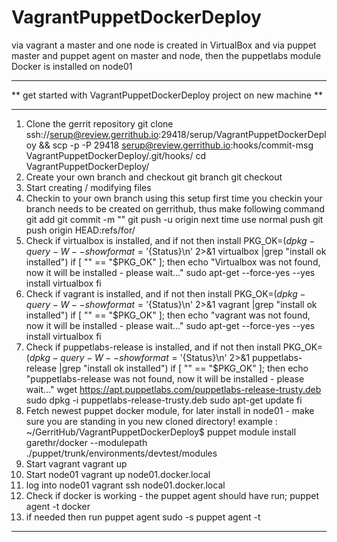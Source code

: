 # VagrantPuppetDockerDeploy
via vagrant a master and one node is created in VirtualBox and via puppet master and puppet agent on master and node, then the puppetlabs module Docker is installed on node01

***********************************************************************
** get started with VagrantPuppetDockerDeploy project on new machine **
***********************************************************************
1. Clone the gerrit repository
git clone ssh://serup@review.gerrithub.io:29418/serup/VagrantPuppetDockerDeploy && scp -p -P 29418 serup@review.gerrithub.io:hooks/commit-msg VagrantPuppetDockerDeploy/.git/hooks/
cd VagrantPuppetDockerDeploy/
2. Create your own branch and checkout
git branch <your branch name>
git checkout <your branch name>
3. Start creating / modifying files
4. Checkin to your own branch using this setup
 first time you checkin your branch needs to be created on gerrithub, thus make following command
   git add <your files..>
   git commit -m "<your checkin info>"
   git push -u origin <your branch name>
 next time use normal push
git push origin HEAD:refs/for/<your branch name>
5. Check if virtualbox is installed, and if not then install
PKG_OK=$(dpkg-query -W --showformat='${Status}\n' 2>&1 virtualbox |grep "install ok installed")
if [ "" == "$PKG_OK" ]; then
  echo "Virtualbox was not found, now it will be installed - please wait..."
  sudo apt-get --force-yes --yes install virtualbox 
fi
6. Check if vagrant is installed, and if not then install
PKG_OK=$(dpkg-query -W --showformat='${Status}\n' 2>&1 vagrant |grep "install ok installed")
if [ "" == "$PKG_OK" ]; then
  echo "vagrant was not found, now it will be installed - please wait..."
  sudo apt-get --force-yes --yes install virtualbox 
fi
7. Check if puppetlabs-release is installed, and if not then install
PKG_OK=$(dpkg-query -W --showformat='${Status}\n' 2>&1 puppetlabs-release |grep "install ok installed")
if [ "" == "$PKG_OK" ]; then
  echo "puppetlabs-release was not found, now it will be installed - please wait..."
  wget https://apt.puppetlabs.com/puppetlabs-release-trusty.deb
  sudo dpkg -i puppetlabs-release-trusty.deb
  sudo apt-get update 
fi
8. Fetch newest puppet docker module, for later install in node01 - make sure you are standing in you new cloned directory! example :  ~/GerritHub/VagrantPuppetDockerDeploy$
puppet module install garethr/docker --modulepath ./puppet/trunk/environments/devtest/modules
9. Start vagrant
vagrant up
10. Start node01
vagrant up node01.docker.local
11. log into node01
vagrant ssh node01.docker.local
12. Check if docker is working - the puppet agent should have run; puppet agent -t
docker
13. if needed then run puppet agent
sudo -s
puppet agent -t
 
*****************************
